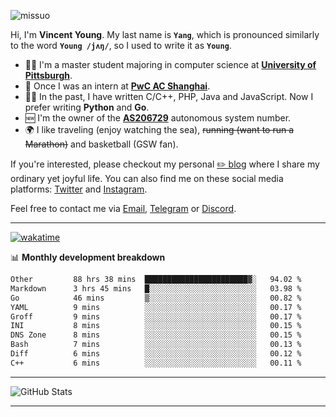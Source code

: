 <p align="left"> <img src="https://komarev.com/ghpvc/?username=missuo&label=Profile%20views&color=0e75b6&style=flat" alt="missuo" /> </p>


Hi, I'm **Vincent Young**. My last name is **`Yang`**, which is pronounced similarly to the word **`Young /jʌŋ/`**, so I used to write it as **`Young`**. 

-  👨‍🎓 I'm a master student majoring in computer science at [**University of Pittsburgh**](https://www.pitt.edu).
-  💼 Once I was an intern at **[PwC AC Shanghai](https://www.linkedin.com/company/pwc-ac-shanghai/)**.
-  👨‍💻 In the past, I have written C/C++, PHP, Java and JavaScript. Now I prefer writing **Python** and **Go**.
-  🆕 I'm the owner of the **[AS206729](https://bgp.tools/AS206729)** autonomous system number.
-  🌍 I like traveling (enjoy watching the sea), ~~running (want to run a Marathon)~~ and basketball (GSW fan).

If you're interested, please checkout my personal [✏️ blog](https://missuo.me/) where I share my ordinary yet joyful life. You can also find me on these social media platforms: [Twitter](https://twitter.com/m1ssuo) and [Instagram](https://www.instagram.com/m1ssuo).

Feel free to contact me via <a href="mailto:i@yyt.moe">Email</a>, [Telegram](https://t.me/missuo) or [Discord](https://discordapp.com/users/missuo#7448).

-------

[![wakatime](https://wakatime.com/badge/user/c13cd961-40ca-417a-afb6-1f9ea8ac295c.svg)](https://wakatime.com/@missuo)

📊 **Monthly development breakdown**
<!--START_SECTION:waka-->

```txt
Other         88 hrs 38 mins  ███████████████████████▓░   94.02 %
Markdown      3 hrs 45 mins   █░░░░░░░░░░░░░░░░░░░░░░░░   03.98 %
Go            46 mins         ▒░░░░░░░░░░░░░░░░░░░░░░░░   00.82 %
YAML          9 mins          ░░░░░░░░░░░░░░░░░░░░░░░░░   00.17 %
Groff         9 mins          ░░░░░░░░░░░░░░░░░░░░░░░░░   00.17 %
INI           8 mins          ░░░░░░░░░░░░░░░░░░░░░░░░░   00.15 %
DNS Zone      8 mins          ░░░░░░░░░░░░░░░░░░░░░░░░░   00.15 %
Bash          7 mins          ░░░░░░░░░░░░░░░░░░░░░░░░░   00.13 %
Diff          6 mins          ░░░░░░░░░░░░░░░░░░░░░░░░░   00.12 %
C++           6 mins          ░░░░░░░░░░░░░░░░░░░░░░░░░   00.11 %
```

<!--END_SECTION:waka-->

-------

![GitHub Stats](https://github-readme-stats-opal-alpha-76.vercel.app/api?username=missuo&show_icons=true&theme=transparent)

-------

